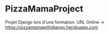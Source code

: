 # PizzaMamaProject
Projet Django lors d'une formation. URL Online -> https://pizzamamawithdjango.herokuapp.com
